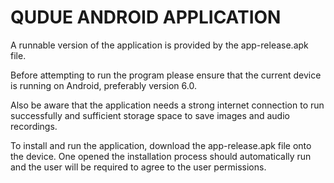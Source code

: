 # QUDUE ANDROID APPLICATION

A runnable version of the application is provided by the app-release.apk file.

Before attempting to run the program please ensure that the current device is running on Android, preferably version 6.0.

Also be aware that the application needs a strong internet connection to run successfully and sufficient storage space to save images and audio recordings. 

To install and run the application, download the app-release.apk file onto the device. One opened the installation process should automatically run and the user will be required to agree to the user permissions.
